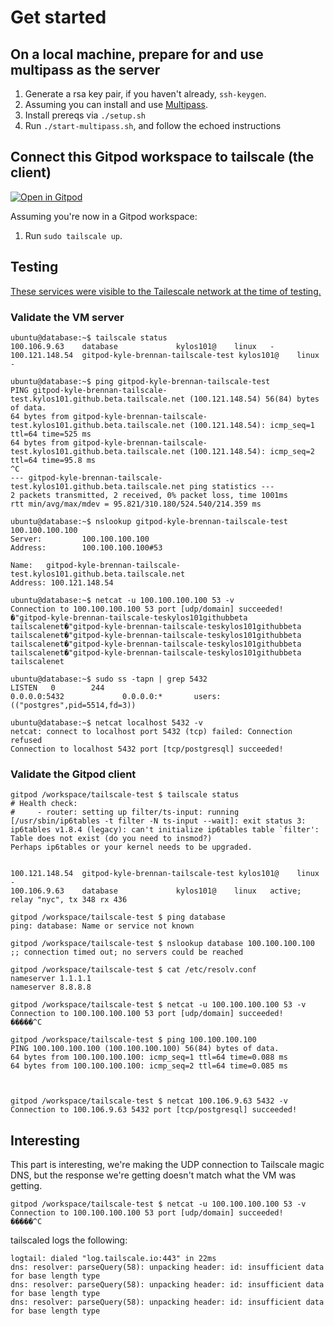 # Get started

## On a local machine, prepare for and use multipass as the server

1. Generate a rsa key pair, if you haven't already, `ssh-keygen`.
2. Assuming you can install and use [Multipass](https://github.com/canonical/multipass).
3. Install prereqs via `./setup.sh`
4. Run `./start-multipass.sh`, and follow the echoed instructions
## Connect this Gitpod workspace to tailscale (the client)

[![Open in Gitpod](https://gitpod.io/button/open-in-gitpod.svg)](https://gitpod.io/#https://github.com/gitpod-io/workspace-images)

Assuming you're now in a Gitpod workspace:

1. Run `sudo tailscale up`.

## Testing

[These services were visible to the Tailescale network at the time of testing.](https://github.com/kylos101/tailscale-test/issues/1)

### Validate the VM server

```shell
ubuntu@database:~$ tailscale status
100.106.9.63    database             kylos101@    linux   -
100.121.148.54  gitpod-kyle-brennan-tailscale-test kylos101@    linux   -

ubuntu@database:~$ ping gitpod-kyle-brennan-tailscale-test
PING gitpod-kyle-brennan-tailscale-test.kylos101.github.beta.tailscale.net (100.121.148.54) 56(84) bytes of data.
64 bytes from gitpod-kyle-brennan-tailscale-test.kylos101.github.beta.tailscale.net (100.121.148.54): icmp_seq=1 ttl=64 time=525 ms
64 bytes from gitpod-kyle-brennan-tailscale-test.kylos101.github.beta.tailscale.net (100.121.148.54): icmp_seq=2 ttl=64 time=95.8 ms
^C
--- gitpod-kyle-brennan-tailscale-test.kylos101.github.beta.tailscale.net ping statistics ---
2 packets transmitted, 2 received, 0% packet loss, time 1001ms
rtt min/avg/max/mdev = 95.821/310.180/524.540/214.359 ms

ubuntu@database:~$ nslookup gitpod-kyle-brennan-tailscale-test 100.100.100.100
Server:         100.100.100.100
Address:        100.100.100.100#53

Name:   gitpod-kyle-brennan-tailscale-test.kylos101.github.beta.tailscale.net
Address: 100.121.148.54

ubuntu@database:~$ netcat -u 100.100.100.100 53 -v
Connection to 100.100.100.100 53 port [udp/domain] succeeded!
�"gitpod-kyle-brennan-tailscale-teskylos101githubbeta   tailscalenet�"gitpod-kyle-brennan-tailscale-teskylos101githubbeta       tailscalenet�"gitpod-kyle-brennan-tailscale-teskylos101githubbeta    tailscalenet�"gitpod-kyle-brennan-tailscale-teskylos101githubbeta       tailscalenet�"gitpod-kyle-brennan-tailscale-teskylos101githubbeta       tailscalenet

ubuntu@database:~$ sudo ss -tapn | grep 5432
LISTEN   0        244                                           0.0.0.0:5432             0.0.0.0:*       users:(("postgres",pid=5514,fd=3))

ubuntu@database:~$ netcat localhost 5432 -v
netcat: connect to localhost port 5432 (tcp) failed: Connection refused
Connection to localhost 5432 port [tcp/postgresql] succeeded!
```

### Validate the Gitpod client

```shell
gitpod /workspace/tailscale-test $ tailscale status
# Health check:
#     - router: setting up filter/ts-input: running [/usr/sbin/ip6tables -t filter -N ts-input --wait]: exit status 3: ip6tables v1.8.4 (legacy): can't initialize ip6tables table `filter': Table does not exist (do you need to insmod?)
Perhaps ip6tables or your kernel needs to be upgraded.


100.121.148.54  gitpod-kyle-brennan-tailscale-test kylos101@    linux   -
100.106.9.63    database             kylos101@    linux   active; relay "nyc", tx 348 rx 436

gitpod /workspace/tailscale-test $ ping database
ping: database: Name or service not known

gitpod /workspace/tailscale-test $ nslookup database 100.100.100.100
;; connection timed out; no servers could be reached

gitpod /workspace/tailscale-test $ cat /etc/resolv.conf
nameserver 1.1.1.1
nameserver 8.8.8.8

gitpod /workspace/tailscale-test $ netcat -u 100.100.100.100 53 -v
Connection to 100.100.100.100 53 port [udp/domain] succeeded!
�����^C

gitpod /workspace/tailscale-test $ ping 100.100.100.100
PING 100.100.100.100 (100.100.100.100) 56(84) bytes of data.
64 bytes from 100.100.100.100: icmp_seq=1 ttl=64 time=0.088 ms
64 bytes from 100.100.100.100: icmp_seq=2 ttl=64 time=0.085 ms



gitpod /workspace/tailscale-test $ netcat 100.106.9.63 5432 -v
Connection to 100.106.9.63 5432 port [tcp/postgresql] succeeded!
```

## Interesting

This part is interesting, we're making the UDP connection to Tailscale magic DNS, but the response we're getting doesn't match what the VM was getting.

```shell
gitpod /workspace/tailscale-test $ netcat -u 100.100.100.100 53 -v
Connection to 100.100.100.100 53 port [udp/domain] succeeded!
�����^C
```

tailscaled logs the following:

```
logtail: dialed "log.tailscale.io:443" in 22ms
dns: resolver: parseQuery(58): unpacking header: id: insufficient data for base length type
dns: resolver: parseQuery(58): unpacking header: id: insufficient data for base length type
dns: resolver: parseQuery(58): unpacking header: id: insufficient data for base length type
```